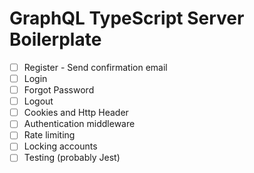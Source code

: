 # GraphQL TypeScript Server Boilerplate

- [ ] Register - Send confirmation email
- [ ] Login
- [ ] Forgot Password
- [ ] Logout  
- [ ] Cookies and Http Header
- [ ] Authentication middleware
- [ ] Rate limiting
- [ ] Locking accounts
- [ ] Testing (probably Jest)